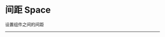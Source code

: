 # 间距 Space

设置组件之间的间距

---

<script setup>
import SpaceBasicUse from "./component/space-basic-use.md"
import SpaceVerticalOffset from "./component/space-vertical-offset.md"
import SpaceSize from "./component/space-size.md"
import SpaceAlign from "./component/space-align.md"
import SpaceWrap from "./component/space-wrap.md"
import SpaceSplit from "./component/space-split.md"
import SpaceApi from "./component/space-api.md"
import SpaceTip from "./component/space-tip.md"
</script>

<space-basic-use />
<space-vertical-offset />
<space-size />
<space-align />
<space-wrap />
<space-split />
<space-api />
<space-tip />
